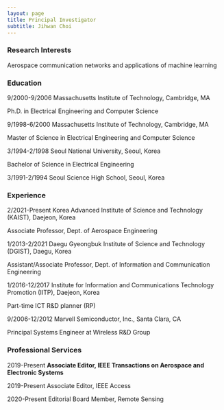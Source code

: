 ```yaml
---
layout: page
title: Principal Investigator
subtitle: Jihwan Choi
---
```


### Research Interests

Aerospace communication networks and applications of machine learning  

### Education

9/2000-9/2006  Massachusetts Institute of Technology, Cambridge, MA 

Ph.D. in Electrical Engineering and Computer Science 
 

9/1998-6/2000  Massachusetts Institute of Technology, Cambridge, MA 

Master of Science in Electrical Engineering and Computer Science 
   

3/1994-2/1998  Seoul National University, Seoul, Korea 

Bachelor of Science in Electrical Engineering 
 

3/1991-2/1994  Seoul Science High School, Seoul, Korea 


### Experience

2/2021-Present   Korea Advanced Institute of Science and Technology (KAIST), Daejeon, Korea

Associate Professor, Dept. of Aerospace Engineering 



1/2013-2/2021   Daegu Gyeongbuk Institute of Science and Technology (DGIST), Daegu, Korea

Assistant/Associate Professor, Dept. of Information and Communication Engineering 



1/2016-12/2017    Institute for Information and Communications Technology Promotion (IITP), Daejeon, Korea

Part-time ICT R&D planner (RP)
 
 

9/2006-12/2012    Marvell Semiconductor, Inc., Santa Clara, CA

Principal Systems Engineer at Wireless R&D Group


 
### Professional Services

2019-Present       **Associate Editor, IEEE Transactions on Aerospace and Electronic Systems**

2019-Present       Associate Editor, IEEE Access

2020-Present       Editorial Board Member, Remote Sensing
